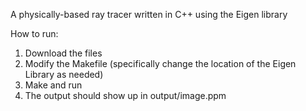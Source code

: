 A physically-based ray tracer written in C++ using the Eigen library

How to run:

1) Download the files
2) Modify the Makefile (specifically change the location of the Eigen Library as needed)
3) Make and run
4) The output should show up in output/image.ppm
